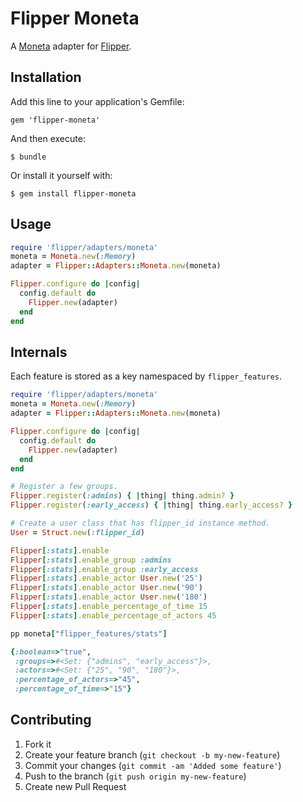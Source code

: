 # Flipper Moneta

A [Moneta](https://github.com/minad/moneta) adapter for [Flipper](https://github.com/jnunemaker/flipper).

## Installation

Add this line to your application's Gemfile:

    gem 'flipper-moneta'

And then execute:

    $ bundle

Or install it yourself with:

    $ gem install flipper-moneta

## Usage

```ruby
require 'flipper/adapters/moneta'
moneta = Moneta.new(:Memory)
adapter = Flipper::Adapters::Moneta.new(moneta)

Flipper.configure do |config|
  config.default do
    Flipper.new(adapter)
  end
end
```

## Internals

Each feature is stored as a key namespaced by `flipper_features`.

```ruby
require 'flipper/adapters/moneta'
moneta = Moneta.new(:Memory)
adapter = Flipper::Adapters::Moneta.new(moneta)

Flipper.configure do |config|
  config.default do
    Flipper.new(adapter)
  end
end

# Register a few groups.
Flipper.register(:admins) { |thing| thing.admin? }
Flipper.register(:early_access) { |thing| thing.early_access? }

# Create a user class that has flipper_id instance method.
User = Struct.new(:flipper_id)

Flipper[:stats].enable
Flipper[:stats].enable_group :admins
Flipper[:stats].enable_group :early_access
Flipper[:stats].enable_actor User.new('25')
Flipper[:stats].enable_actor User.new('90')
Flipper[:stats].enable_actor User.new('180')
Flipper[:stats].enable_percentage_of_time 15
Flipper[:stats].enable_percentage_of_actors 45

pp moneta["flipper_features/stats"]

{:boolean=>"true",
 :groups=>#<Set: {"admins", "early_access"}>,
 :actors=>#<Set: {"25", "90", "180"}>,
 :percentage_of_actors=>"45",
 :percentage_of_time=>"15"}
```

## Contributing

1. Fork it
2. Create your feature branch (`git checkout -b my-new-feature`)
3. Commit your changes (`git commit -am 'Added some feature'`)
4. Push to the branch (`git push origin my-new-feature`)
5. Create new Pull Request
